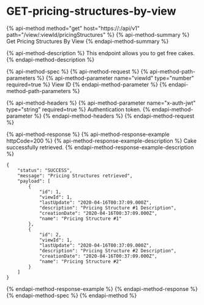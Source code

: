 # GET-pricing-structures-by-view

{% api-method method="get" host="https://<host>:<port>/api/v1" path="/view/:viewId/pricingStructures" %}
{% api-method-summary %}
Get Pricing Structures By View
{% endapi-method-summary %}

{% api-method-description %}
This endpoint allows you to get free cakes.
{% endapi-method-description %}

{% api-method-spec %}
{% api-method-request %}
{% api-method-path-parameters %}
{% api-method-parameter name="viewId" type="number" required=true %}
View ID
{% endapi-method-parameter %}
{% endapi-method-path-parameters %}

{% api-method-headers %}
{% api-method-parameter name="x-auth-jwt" type="string" required=true %}
Authentication token.
{% endapi-method-parameter %}
{% endapi-method-headers %}
{% endapi-method-request %}

{% api-method-response %}
{% api-method-response-example httpCode=200 %}
{% api-method-response-example-description %}
Cake successfully retrieved.
{% endapi-method-response-example-description %}

```
{
    "status": "SUCCESS",
    "message": "Pricing Structures retrieved",
    "payload": [
        {
            "id": 1,
            "viewId": 1,
            "lastUpdate": "2020-04-16T00:37:09.000Z",
            "description": "Pricing Structure #1 Description",
            "creationDate": "2020-04-16T00:37:09.000Z",
            "name": "Pricing Structure #1"
        },
        {
            "id": 2,
            "viewId": 1,
            "lastUpdate": "2020-04-16T00:37:09.000Z",
            "description": "Pricing Structure #2 Description",
            "creationDate": "2020-04-16T00:37:09.000Z",
            "name": "Pricing Structure #2"
        }
    ]
}
```
{% endapi-method-response-example %}
{% endapi-method-response %}
{% endapi-method-spec %}
{% endapi-method %}




